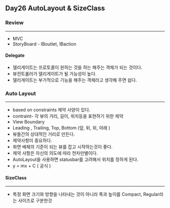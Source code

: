 ## Day26 AutoLayout & SizeClass
### Review
***
 - MVC
 - StoryBoard -  IBoutlet, IBaction
 
#### Delegate
 - 델리게이트는 프로토콜이 원하는 것을 하는 해주는 객체가 되는 것이다.
 - 뷰컨트롤러가 델리게이트가 될 가능성이 높다.
 - 델리게이트는 부가적으로 기능을 해주는 객체라고 생각해 주면 쉽다.

### Auto Layout
***
 - based on constraints  제약 사양이 있다.
 - contraint- 각 뷰의 거리, 길이, 위치등을 표현하기 위한 제약
 - View Boundary
 - Leading , Trailing, Top, Bottom (앞, 뒤, 위, 아래 )
 - 뷰들간의 상대적인 거리로 만든다.
 - 제약사항이 중요하다.
 - 화면 배체의 기준이 되는 뷰를 잡고 시작하는것이 좋다.
 - 제약 사항은 자신의 의도에 따라 천차만별이다.
 - AutoLayout을 사용하면 statusbar를 고려해서 위치를 정하게 된다.
 - y = mx + C ( 공식 )

#### SizeClass
***
 - 특정 화면 크기와 방향을 나타내는 것이 아니라 폭과 높이를 Compact, Regular라는 사이즈로 구분한것
